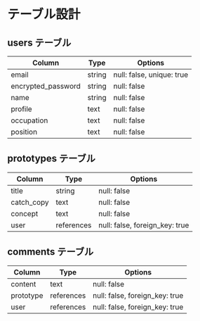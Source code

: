 # テーブル設計

## users テーブル

| Column             | Type    | Options                  |
| ------------------ | ------- | ------------------------ |
| email              | string  | null: false, unique: true|
| encrypted_password | string  | null: false              |
| name               | string  | null: false              |
| profile            | text    | null: false              |    
| occupation         | text    | null: false              |
| position           | text    | null: false              |


## prototypes テーブル

| Column    | Type      | Options     |
| --------- | --------- | ----------- |
| title     | string    | null: false |
| catch_copy| text      | null: false |
| concept   | text      | null: false |
| user      | references| null: false, foreign_key: true |

## comments テーブル

| Column   | Type       | Options     |
| -------- | ---------- | ------------|
| content  | text       | null: false |
| prototype| references | null: false, foreign_key: true|
| user     | references | null: false, foreign_key: true|
